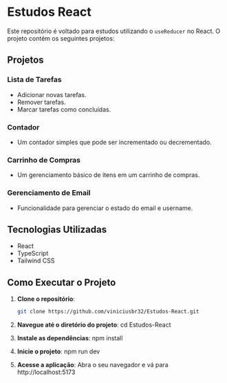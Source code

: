 
# Estudos React

Este repositório é voltado para estudos utilizando o `useReducer` no React. O projeto contém os seguintes projetos:

## Projetos

### Lista de Tarefas
- Adicionar novas tarefas.
- Remover tarefas.
- Marcar tarefas como concluídas.

### Contador
- Um contador simples que pode ser incrementado ou decrementado.

### Carrinho de Compras
- Um gerenciamento básico de itens em um carrinho de compras.

### Gerenciamento de Email
- Funcionalidade para gerenciar o estado do email e username.

## Tecnologias Utilizadas
- React
- TypeScript
- Tailwind CSS

## Como Executar o Projeto

1. **Clone o repositório**:
   ```bash
   git clone https://github.com/viniciusbr32/Estudos-React.git

2. **Navegue até o diretório do projeto**:
   cd Estudos-React


3. **Instale as dependências**:
   npm install


4. **Inicie o projeto**:
   npm run dev

 5.  **Acesse a aplicação**: 
     Abra o seu navegador e vá para http://localhost:5173
